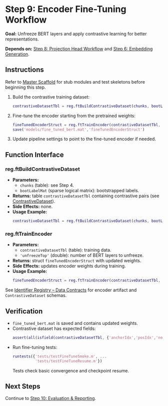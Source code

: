 # Step 9: Encoder Fine-Tuning Workflow

**Goal:** Unfreeze BERT layers and apply contrastive learning for better representations.

**Depends on:** [Step 8: Projection Head Workflow](step08_projection_head.md) and [Step 6: Embedding Generation](step06_embedding_generation.md).

## Instructions
Refer to [Master Scaffold](master_scaffold.md) for stub modules and test skeletons before beginning this step.

1. Build the contrastive training dataset:
   ```matlab
   contrastiveDatasetTbl = reg.ftBuildContrastiveDataset(chunks, bootLabelMat);
   ```
2. Fine-tune the encoder starting from the pretrained weights:
   ```matlab
   fineTunedEncoderStruct = reg.ftTrainEncoder(contrastiveDatasetTbl, 'unfreezeTop', 4);
   save('models/fine_tuned_bert.mat','fineTunedEncoderStruct')
   ```
3. Update pipeline settings to point to the fine-tuned encoder if needed.

## Function Interface

### reg.ftBuildContrastiveDataset
- **Parameters:**
  - `chunks` (table): see Step 4.
  - `bootLabelMat` (sparse logical matrix): bootstrapped labels.
- **Returns:** table `contrastiveDatasetTbl` containing contrastive pairs (see [ContrastiveDataset](identifier_registry.md#contrastivedataset)).
- **Side Effects:** none.
- **Usage Example:**
  ```matlab
  contrastiveDatasetTbl = reg.ftBuildContrastiveDataset(chunks, bootLabelMat);
  ```

### reg.ftTrainEncoder
- **Parameters:**
  - `contrastiveDatasetTbl` (table): training data.
  - `'unfreezeTop'` (double): number of BERT layers to unfreeze.
- **Returns:** struct `fineTunedEncoderStruct` with updated weights.
- **Side Effects:** updates encoder weights during training.
- **Usage Example:**
  ```matlab
  fineTunedEncoderStruct = reg.ftTrainEncoder(contrastiveDatasetTbl, 'unfreezeTop', 4);
  ```

See [Identifier Registry – Data Contracts](identifier_registry.md#data-contracts) for encoder artifact and `ContrastiveDataset` schemas.


## Verification
- `fine_tuned_bert.mat` is saved and contains updated weights.
- Contrastive dataset has expected fields:
  ```matlab
  assert(all(isfield(contrastiveDatasetTbl, {'anchorIdx','posIdx','negIdx'})));
  ```
- Run fine-tuning tests:
  ```matlab
  runtests({'tests/testFineTuneSmoke.m', ...
            'tests/testFineTuneResume.m'})
  ```
  Tests check basic convergence and checkpoint resume.

## Next Steps
Continue to [Step 10: Evaluation & Reporting](step10_evaluation_reporting.md).
